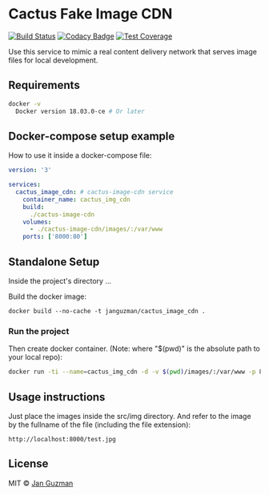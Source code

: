 # Cactus Fake Image CDN
[![Build Status](https://travis-ci.org/Krystian19/cactus-fake-image-cdn-service.svg?branch=master)](https://travis-ci.org/Krystian19/cactus-fake-image-cdn-service) [![Codacy Badge](https://api.codacy.com/project/badge/Grade/f532765d7ee248499c7a3ef4ff1f474c)](https://www.codacy.com/app/janfrancisco19/cactus-fake-image-cdn-service?utm_source=github.com&amp;utm_medium=referral&amp;utm_content=Krystian19/cactus-fake-image-cdn-service&amp;utm_campaign=Badge_Grade) [![Test Coverage](https://codecov.io/gh/Krystian19/cactus-fake-image-cdn-service/branch/master/graph/badge.svg)](https://codecov.io/gh/Krystian19/cactus-fake-image-cdn-service)

Use this service to mimic a real content delivery network that serves image files for local development.

## Requirements
```sh
docker -v
  Docker version 18.03.0-ce # Or later
```

## Docker-compose setup example
How to use it inside a docker-compose file:
```yaml
version: '3'

services:
  cactus_image_cdn: # cactus-image-cdn service
    container_name: cactus_img_cdn
    build:
      ./cactus-image-cdn
    volumes:
      - ./cactus-image-cdn/images/:/var/www
    ports: ['8000:80']
```

## Standalone Setup
Inside the project's directory ...

Build the docker image:
```
docker build --no-cache -t janguzman/cactus_image_cdn .
```

### Run the project

Then create docker container. (Note: where "$(pwd)" is the absolute path to your local repo):
```sh
docker run -ti --name=cactus_img_cdn -d -v $(pwd)/images/:/var/www -p 8000:80 janguzman/cactus_image_cdn
```

## Usage instructions
Just place the images inside the src/img directory. And refer to the image by the fullname of the file (including the file extension):
```
http://localhost:8000/test.jpg
```

## License
MIT © [Jan Guzman](https://github.com/Krystian19)
